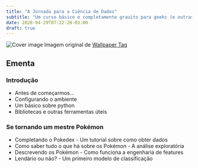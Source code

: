 ```yaml
---
title: "A Jornada para a Ciência de Dados"
subtitle: "Um curso básico e completamente grauito para geeks (e outras pessoas)"
date: 2020-04-29T07:22:28-03:00
draft: true
---
```


<!-- # A Jornada para a Ciência de Dados
Um curso básico e completamente grauito para geeks (e outras pessoas) -->

![Cover image](/static/img/index.jpg)
Imagem original de [Wallpaper Tag](https://wallpapertag.com/epic-fantasy-wallpapers)

## Ementa
### Introdução
 - Antes de começarmos...  <!-- um pouco sobre mim, o que é esperado alcançar com este curso, sobre a ementa e outras introduções relevantes -->
 - Configurando o ambiente
 - Um básico sobre python
 - Bibliotecas e outras ferramentas úteis

### Se tornando um mestre Pokémon
 - Completando o Pokedex - Um tutorial sobre como obter dados <!-- como baixar a base e iniciar um projeto -->
 - Como saber tudo o que há sobre os Pokémon - A análise exploratória <!-- Profiling, missing data, e EDA -->
 - Descrevendo os Pokémon - Como funciona a engenharia de features
 - Lendário ou não? - Um primeiro modelo de classificação
